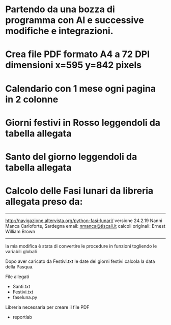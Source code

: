 # Partendo da una bozza di programma con AI e successive modifiche e integrazioni.

# Crea file PDF formato A4 a 72 DPI dimensioni x=595 y=842 pixels

# Calendario con 1 mese ogni pagina in 2 colonne

# Giorni festivi in Rosso leggendoli da tabella allegata

# Santo del giorno leggendoli da tabella allegata

# Calcolo delle Fasi lunari da libreria allegata preso da:
_____________________________________________________________________
http://navigazione.altervista.org/python-fasi-lunari/
versione 24.2.19
Nanni Manca
Carloforte, Sardegna
email: nmanca@tiscali.it
calcoli originali: Ernest William Brown
__________________________________________________________
la mia modifica è stata di convertire le procedure in funzioni  togliendo le variabili globali


Dopo aver caricato da Festivi.txt le date dei giorni festivi calcola la data della Pasqua.

File allegati
- Santi.txt
- Festivi.txt
- faseluna.py

Libreria necessaria per creare il file PDF
- reportlab
